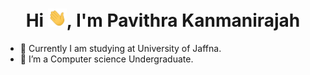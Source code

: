 <h1 align="center">Hi <img src="https://raw.githubusercontent.com/ABSphreak/ABSphreak/master/gifs/Hi.gif" width="30px">, I'm Pavithra Kanmanirajah</h1>

- 🔭 Currently I am studying at University of Jaffna.
- 🌱 I’m a Computer science Undergraduate.

<!--Refer my file and update as you want Pavi-->
